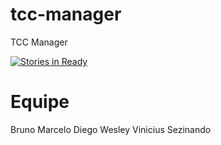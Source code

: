 # tcc-manager
TCC Manager

[![Stories in Ready](https://badge.waffle.io/brunojdo/tcc-manager.svg?label=ready&title=Ready)](http://waffle.io/brunojdo/tcc-manager)

# Equipe

Bruno 
Marcelo
Diego
Wesley
Vinicius
Sezinando